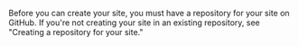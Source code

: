 Before you can create your site, you must have a repository for your site on GitHub. If you're not creating your site in an existing repository, see "Creating a repository for your site."